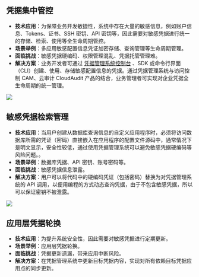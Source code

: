 ## 凭据集中管控
- **技术应用**：为保障业务开发敏捷性，系统中存在大量的敏感信息，例如账户信息、Tokens、证书、SSH 密钥、API 密钥等，因此需要对敏感凭据进行统一的存储、检索、使用等全生命周期管控。
- **场景举例**：多应用敏感配置信息凭证加密存储、查询管理等生命周期管理。
- **面临挑战**：敏感凭据硬编码、权限管理混乱、凭据托管管理难。
- **解决方案**：业务开发者可通过 [凭据管理系统控制台](https://console.cloud.tencent.com/ssm) 、SDK 或命令行界面（CLI）创建、使用、存储敏感配置信息的凭据。通过凭据管理系统与访问控制 CAM、云审计 CloudAudit 产品的结合，业务管理者可实现对企业凭据全生命周期的统一管理。

![](https://main.qcloudimg.com/raw/895e3b0113ec0b806d473c36b2abfe2d.png)
## 敏感凭据检索管理
- **技术应用**：当用户创建从数据库查询信息的自定义应用程序时，必须将访问数据库所需的凭证（密码）直接嵌入在应用程序的配置文件源码中，通常情况下是明文显示，安全性较低，通过使用凭据管理系统可以避免敏感凭据硬编码等风险问题。。
- **场景举例**：数据库凭据、API 密钥、账号密码等。
- **面临挑战**：敏感凭据信息泄露。
- **解决方案**：用户可以将代码中的硬编码凭证（包括密码）替换为对凭据管理系统的 API 调用，以便用编程的方式动态查询凭据，由于不包含敏感凭据，所以可以保证密钥不被泄露。

![](https://main.qcloudimg.com/raw/13c1b36bd9a076f8f125a0e83bc1f0a5.png)

## 应用层凭据轮换
- **技术应用**：为提升系统安全性，因此需要对敏感凭据进行定期更新。
- **场景举例**：应用层凭据轮换。
- **面临挑战**：凭据更新遗漏，带来应用中断风险。
- **解决方案**：在凭据管理系统中更新目标凭据内容，实现对所有依赖目标凭据应用点的同步更新。
